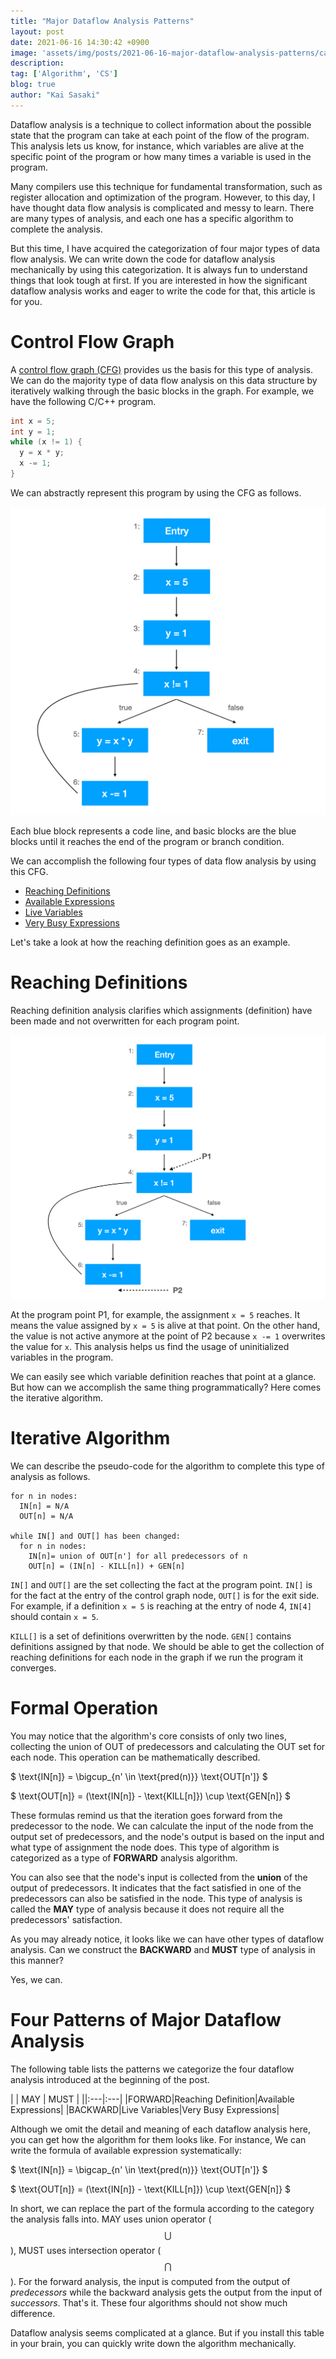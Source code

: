 ```yaml
---
title: "Major Dataflow Analysis Patterns"
layout: post
date: 2021-06-16 14:30:42 +0900
image: 'assets/img/posts/2021-06-16-major-dataflow-analysis-patterns/catch.jpg'
description:
tag: ['Algorithm', 'CS']
blog: true
author: "Kai Sasaki"
---
```


Dataflow analysis is a technique to collect information about the possible state that the program can take at each point of the flow of the program. This analysis lets us know, for instance, which variables are alive at the specific point of the program or how many times a variable is used in the program.

Many compilers use this technique for fundamental transformation, such as register allocation and optimization of the program. However, to this day, I have thought data flow analysis is complicated and messy to learn. There are many types of analysis, and each one has a specific algorithm to complete the analysis.

But this time, I have acquired the categorization of four major types of data flow analysis. We can write down the code for dataflow analysis mechanically by using this categorization. It is always fun to understand things that look tough at first. If you are interested in how the significant dataflow analysis works and eager to write the code for that, this article is for you.

# Control Flow Graph
A [control flow graph (CFG)](https://en.wikipedia.org/wiki/Control-flow_graph) provides us the basis for this type of analysis. We can do the majority type of data flow analysis on this data structure by iteratively walking through the basic blocks in the graph. For example, we have the following C/C++ program.

```c
int x = 5;
int y = 1;
while (x != 1) {
  y = x * y;
  x -= 1;
}
```

We can abstractly represent this program by using the CFG as follows.

![CFG](/assets/img/posts/2021-06-16-major-dataflow-analysis-patterns/cfg.png)

Each blue block represents a code line, and basic blocks are the blue blocks until it reaches the end of the program or branch condition.

We can accomplish the following four types of data flow analysis by using this CFG.

* [Reaching Definitions](https://en.wikipedia.org/wiki/Reaching_definition)
* [Available Expressions](https://en.wikipedia.org/wiki/Available_expression)
* [Live Variables](https://en.wikipedia.org/wiki/Live_variable_analysis)
* [Very Busy Expressions](http://pages.cs.wisc.edu/~fischer/cs701.f08/lectures/Lecture18.4up.pdf)

Let's take a look at how the reaching definition goes as an example.

# Reaching Definitions

Reaching definition analysis clarifies which assignments (definition) have been made and not overwritten for each program point.

![Program Point](/assets/img/posts/2021-06-16-major-dataflow-analysis-patterns/program_point.png)

At the program point P1, for example, the assignment `x = 5` reaches. It means the value assigned by `x = 5` is alive at that point. On the other hand, the value is not active anymore at the point of P2 because `x -= 1` overwrites the value for `x`. This analysis helps us find the usage of uninitialized variables in the program.

We can easily see which variable definition reaches that point at a glance. But how can we accomplish the same thing programmatically? Here comes the iterative algorithm.

# Iterative Algorithm

We can describe the pseudo-code for the algorithm to complete this type of analysis as follows.

```
for n in nodes:
  IN[n] = N/A
  OUT[n] = N/A

while IN[] and OUT[] has been changed:
  for n in nodes:
    IN[n]= union of OUT[n'] for all predecessors of n
    OUT[n] = (IN[n] - KILL[n]) + GEN[n]
```

`IN[]` and `OUT[]` are the set collecting the fact at the program point. `IN[]` is for the fact at the entry of the control graph node, `OUT[]` is for the exit side. For example, if a definition `x = 5` is reaching at the entry of node 4, `IN[4]` should contain `x = 5`.

`KILL[]` is a set of definitions overwritten by the node. `GEN[]` contains definitions assigned by that node. We should be able to get the collection of reaching definitions for each node in the graph if we run the program it converges.

# Formal Operation

You may notice that the algorithm's core consists of only two lines, collecting the union of OUT of predecessors and calculating the OUT set for each node. This operation can be mathematically described.

$
\text{IN[n]} = \bigcup_{n' \in \text{pred(n)}} \text{OUT[n']}
$

$
\text{OUT[n]} = (\text{IN[n]} - \text{KILL[n]}) \cup \text{GEN[n]}
$

These formulas remind us that the iteration goes forward from the predecessor to the node. We can calculate the input of the node from the output set of predecessors, and the node's output is based on the input and what type of assignment the node does. This type of algorithm is categorized as a type of **FORWARD** analysis algorithm.

You can also see that the node's input is collected from the **union** of the output of predecessors. It indicates that the fact satisfied in one of the predecessors can also be satisfied in the node. This type of analysis is called the **MAY** type of analysis because it does not require all the predecessors' satisfaction.

As you may already notice, it looks like we can have other types of dataflow analysis. Can we construct the **BACKWARD** and **MUST** type of analysis in this manner?

Yes, we can.

# Four Patterns of Major Dataflow Analysis

The following table lists the patterns we categorize the four dataflow analysis introduced at the beginning of the post.

| | MAY | MUST |
||:---|:---|
|FORWARD|Reaching Definition|Available Expressions|
|BACKWARD|Live Variables|Very Busy Expressions|

Although we omit the detail and meaning of each dataflow analysis here, you can get how the algorithm for them looks like. For instance, We can write the formula of available expression systematically:


$
\text{IN[n]} = \bigcap_{n' \in \text{pred(n)}} \text{OUT[n']}
$

$
\text{OUT[n]} = (\text{IN[n]} - \text{KILL[n]}) \cup \text{GEN[n]}
$

In short, we can replace the part of the formula according to the category the analysis falls into. MAY uses union operator ($$\bigcup$$), MUST uses intersection operator ($$\bigcap$$). For the forward analysis, the input is computed from the output of *predecessors* while the backward analysis gets the output from the input of *successors*. That's it. These four algorithms should not show much difference.

Dataflow analysis seems complicated at a glance. But if you install this table in your brain, you can quickly write down the algorithm mechanically.
